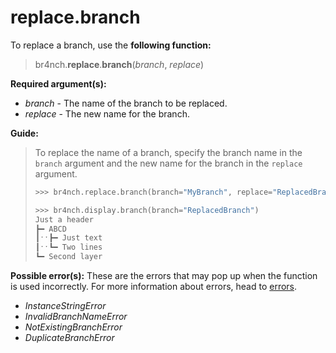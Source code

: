 # replace.branch

To replace a branch, use the **following function:**

> br4nch.**replace**.**branch**(*branch*, *replace*)

**Required argument(s):**

- *branch* - The name of the branch to be replaced.
- *replace* - The new name for the branch.

**Guide:**

> To replace the name of a branch, specify the branch name in the `branch` argument and the new name for the branch in the `replace` argument.
>
> ```python
> >>> br4nch.replace.branch(branch="MyBranch", replace="ReplacedBranch")
> 
> >>> br4nch.display.branch(branch="ReplacedBranch")
> Just a header
> ┣━ ABCD
> ┃ˑˑ┣━ Just text
> ┃ˑˑ┗━ Two lines
> ┗━ Second layer
> ```

**Possible error(s):**
These are the errors that may pop up when the function is used incorrectly.
For more information about errors, head to [errors](../../guides/errors.md).

- *InstanceStringError*
- *InvalidBranchNameError*
- *NotExistingBranchError*
- *DuplicateBranchError*

